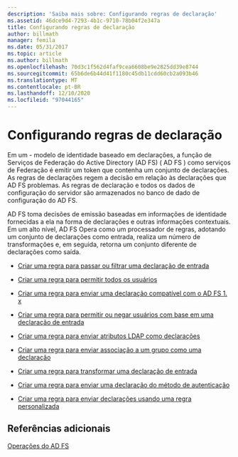 ```yaml
---
description: 'Saiba mais sobre: Configurando regras de declaração'
ms.assetid: 46dce9d4-7293-4b1c-9710-78b04f2e347a
title: Configurando regras de declaração
author: billmath
manager: femila
ms.date: 05/31/2017
ms.topic: article
ms.author: billmath
ms.openlocfilehash: 70d3c1f562d4faf9cea6608be9e2825dd39e8744
ms.sourcegitcommit: 65b6de6b44d41f1180c45db11cdd60cb2a093b46
ms.translationtype: MT
ms.contentlocale: pt-BR
ms.lasthandoff: 12/10/2020
ms.locfileid: "97044165"
---
```

# <a name="configuring-claim-rules"></a>Configurando regras de declaração

Em um \- modelo de identidade baseado em declarações, a função de Serviços de Federação do Active Directory (AD FS) \( AD FS \) como serviços de Federação é emitir um token que contenha um conjunto de declarações. As regras de declarações regem a decisão em relação às declarações que AD FS problemas. As regras de declaração e todos os dados de configuração do servidor são armazenados no banco de dado de configuração do AD FS.

AD FS toma decisões de emissão baseadas em informações de identidade fornecidas a ela na forma de declarações e outras informações contextuais. Em um alto nível, AD FS Opera como um processador de regras, adotando um conjunto de declarações como entrada, realiza um número de transformações e, em seguida, retorna um conjunto diferente de declarações como saída.

-   [Criar uma regra para passar ou filtrar uma declaração de entrada](../../ad-fs/operations/Create-a-Rule-to-Pass-Through-or-Filter-an-Incoming-Claim.md)

-   [Criar uma regra para permitir todos os usuários](../../ad-fs/operations/Create-a-Rule-to-Permit-All-Users.md)

-   [Criar uma regra para enviar uma declaração compatível com o AD FS 1. x](../../ad-fs/operations/Create-a-Rule-to-Send-an-AD-FS-1x-Compatible-Claim.md)

-   [Criar uma regra para permitir ou negar usuários com base em uma declaração de entrada](../../ad-fs/operations/Create-a-Rule-to-Permit-or-Deny-Users-Based-on-an-Incoming-Claim.md)

-   [Criar uma regra para enviar atributos LDAP como declarações](../../ad-fs/operations/Create-a-Rule-to-Send-LDAP-Attributes-as-Claims.md)

-   [Criar uma regra para enviar associação a um grupo como uma declaração](../../ad-fs/operations/Create-a-Rule-to-Send-Group-Membership-as-a-Claim.md)

-   [Criar uma regra para transformar uma declaração de entrada](../../ad-fs/operations/Create-a-Rule-to-Transform-an-Incoming-Claim.md)

-   [Criar uma regra para enviar uma declaração do método de autenticação](../../ad-fs/operations/Create-a-Rule-to-Send-an-Authentication-Method-Claim.md)

-   [Criar uma regra para enviar declarações usando uma regra personalizada](../../ad-fs/operations/Create-a-Rule-to-Send-Claims-Using-a-Custom-Rule.md)

## <a name="additional-references"></a>Referências adicionais

[Operações do AD FS](../ad-fs-operations.md)
